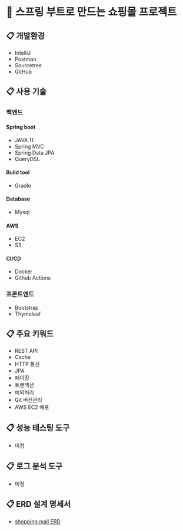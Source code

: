 # :shopping_cart: 스프링 부트로 만드는 쇼핑몰 프로젝트

## :clipboard: 개발환경
* IntelliJ
* Postman
* Sourcetree
* GitHub

## :clipboard: 사용 기술
### 백엔드
#### Spring boot
* JAVA 11
* Spring MVC
* Spring Data JPA
* QueryDSL

#### Build tool
* Gradle

#### Database
* Mysql

#### AWS
* EC2
* S3

#### CI/CD
* Docker
* Github Actions

### 프론트엔드
* Bootstrap
* Thymeleaf

## :clipboard: 주요 키워드
* REST API
* Cache
* HTTP 통신
* JPA
* 페이징
* 트랜잭션
* 예외처리
* Git 버전관리
* AWS EC2 배포

## :clipboard: 성능 테스팅 도구
* 미정

## :clipboard: 로그 분석 도구
* 미정

## :clipboard: ERD 설계 명세서
* [shopping mall ERD](https://github.com/CokeLee777/springboot-shoppingmall/issues/2)